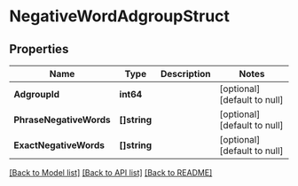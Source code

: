 # NegativeWordAdgroupStruct

## Properties
Name | Type | Description | Notes
------------ | ------------- | ------------- | -------------
**AdgroupId** | **int64** |  | [optional] [default to null]
**PhraseNegativeWords** | **[]string** |  | [optional] [default to null]
**ExactNegativeWords** | **[]string** |  | [optional] [default to null]

[[Back to Model list]](../README.md#documentation-for-models) [[Back to API list]](../README.md#documentation-for-api-endpoints) [[Back to README]](../README.md)


